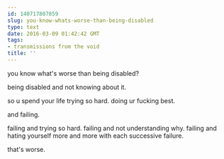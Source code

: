 ```yaml
---
id: 140717807859
slug: you-know-whats-worse-than-being-disabled
type: text
date: 2016-03-09 01:42:42 GMT
tags:
- transmissions from the void
title: ''
---
```

you know what's worse than being disabled? 

being disabled and not knowing about it. 

so u spend your life trying so hard. doing ur fucking best. 

and failing. 

failing and trying so hard. failing and not understanding why. failing and hating yourself more and more with each successive failure. 

that's worse.
